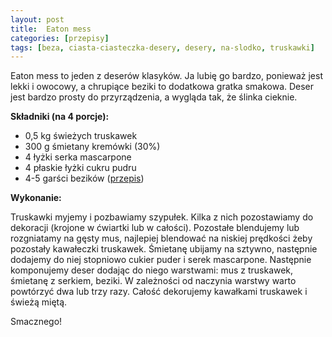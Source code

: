 ```yaml
---
layout: post
title:  Eaton mess
categories: [przepisy]
tags: [beza, ciasta-ciasteczka-desery, desery, na-slodko, truskawki]
---
```

Eaton mess to jeden z deserów klasyków. Ja lubię go bardzo, ponieważ jest lekki i owocowy, a chrupiące beziki to dodatkowa gratka smakowa. Deser jest bardzo prosty do przyrządzenia, a wygląda tak, że ślinka cieknie.

**Składniki (na 4 porcje):**
* 0,5 kg świeżych truskawek
* 300 g śmietany kremówki (30%)
* 4 łyżki serka mascarpone
* 4 płaskie łyżki cukru pudru
* 4-5 garści bezików ([przepis](https://kobietazesmakiem.pl/beziki/ "przepis"))

**Wykonanie:**

Truskawki myjemy i pozbawiamy szypułek. Kilka z nich pozostawiamy do dekoracji (krojone w ćwiartki lub w całości). Pozostałe blendujemy lub rozgniatamy na gęsty mus, najlepiej blendować na niskiej prędkości żeby pozostały kawałeczki truskawek. Śmietanę ubijamy na sztywno, następnie dodajemy do niej stopniowo cukier puder i serek mascarpone. Następnie komponujemy deser dodając do niego warstwami: mus z truskawek, śmietanę z serkiem, beziki. W zależności od naczynia warstwy warto powtórzyć dwa lub trzy razy. Całość dekorujemy kawałkami truskawek i świeżą miętą.

Smacznego!
    